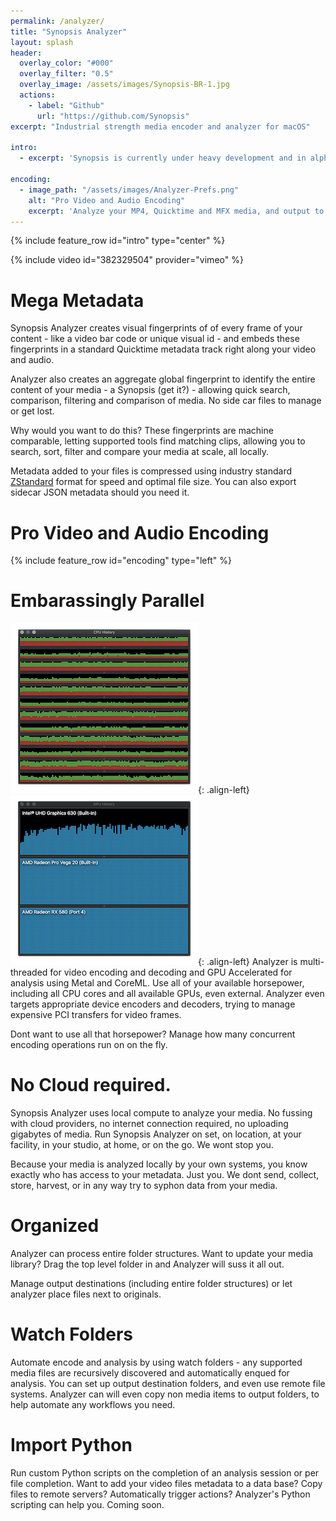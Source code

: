 ```yaml
---
permalink: /analyzer/
title: "Synopsis Analyzer"
layout: splash
header:
  overlay_color: "#000"
  overlay_filter: "0.5"
  overlay_image: /assets/images/Synopsis-BR-1.jpg
  actions:
    - label: "Github"
      url: "https://github.com/Synopsis"
excerpt: "Industrial strength media encoder and analyzer for macOS"

intro: 
  - excerpt: 'Synopsis is currently under heavy development and in alpha phase. Want to know more - [join our slack channel](https://join.slack.com/t/synopsis-discuss/shared_invite/enQtODIzNjg5MzA1MDYwLTg4OGM5ZGMzZTQ3OTBjYTQzZDMyNDY0ZWM3NzFkN2YxZTE5NWI5NWQyMmZjMGE1OGYyZmExMWFlZWVkMDE4ZWQ) for info'

encoding:
  - image_path: "/assets/images/Analyzer-Prefs.png"
    alt: "Pro Video and Audio Encoding"
    excerpt: 'Analyze your MP4, Quicktime and MFX media, and output to a metadata enhanced standard Quicktime container.<br /><br />Analyzer supports standard pro video codecs, such as Uncompressed 8 and 10 bit 4:22, Apple Pro Res, AVC-Intra, H.263, h.264 (AVC), h.265 (HEVC), JPEG, Apple Intermediate, DV, DVCPro, DVCProHD, MPEG IMX and the open source <a href="https://hap.video">HAP video codec</a>.<br /><br />Use our built in presets to choose your audio and video encoding and analysis settings, or make your own.<br /><br />Stay tuned for more container and codec support in the future.'
---
```


{% include feature_row id="intro" type="center" %}

<!-- Synopsis Analyzer is a super powered video encoder that can analyze your video and add metadata. -->

<!-- {% include figure image_path="/assets/images/Analyzer-2.png" alt="Synopsis Analyzer" %} -->


{% include video id="382329504" provider="vimeo" %}


# Mega Metadata

Synopsis Analyzer creates visual fingerprints of of every frame of your content - like a video bar code or unique visual id - and embeds these fingerprints in a standard Quicktime metadata track right along your video and audio. 

Analyzer also creates an aggregate global fingerprint to identify the entire content of your media - a Synopsis (get it?) - allowing quick search, comparison, filtering and comparison of media. No side car files to manage or get lost.  

Why would you want to do this? These fingerprints are machine comparable, letting supported tools find matching clips, allowing you to search, sort, filter and compare your media at scale, all locally.

Metadata added to your files is compressed using industry standard [ZStandard](https://facebook.github.io/zstd/) format for speed and optimal file size. You can also export sidecar JSON metadata should you need it.


# Pro Video and Audio Encoding

{% include feature_row id="encoding" type="left" %}

<!-- ![image-left](/assets/images/Analyzer-Prefs.png){: .align-left} Analyze your MP4, Quicktime and MFX media, and output to a metadata enhanced standard Quicktime container. Analyzer supports standard pro video codecs, such as Uncompressed 8 and 10 bit 4:22, Apple Pro Res, AVC-Intra, H.263, h.264 (AVC), h.265 (HEVC), JPEG, Apple Intermediate, DV, DVCPro, DVCProHD, MPEG IMX and the open source <a href="https://hap.video">HAP video codec</a>. Use our built in presets or make your own. Stay tuned for more container and codec support in the future. 
 -->
# Embarassingly Parallel

![image-left](/assets/images/cpu.png){: .align-left} ![image-left](/assets/images/gpu.png){: .align-left} Analyzer is multi-threaded for video encoding and decoding and GPU Accelerated for analysis using Metal and CoreML. Use all of your available horsepower, including all CPU cores and all available GPUs, even external. Analyzer even targets appropriate device encoders and decoders, trying to manage expensive PCI transfers for video frames.

<!-- Even when running expensive machine learning analysis per frame, Analyzer beats out Apple's Compressor and Adobe Media Encoder in transcoding tasks.
 -->
Dont want to use all that horsepower? Manage how many concurrent encoding operations run on on the fly. 

# No Cloud required.

Synopsis Analyzer uses local compute to analyze your media. No fussing with cloud providers, no internet connection required, no uploading gigabytes of media. Run Synopsis Analyzer on set, on location, at your facility, in your studio, at home, or on the go. We wont stop you.

Because your media is analyzed locally by your own systems, you know exactly who has access to your metadata. Just you. We dont send, collect, store, harvest, or in any way try to syphon data from your media.  

# Organized

Analyzer can process entire folder structures. Want to update your media library? Drag the top level folder in and Analyzer will suss it all out.

Manage output destinations (including entire folder structures) or let analyzer place files next to originals.


# Watch Folders 

Automate encode and analysis by using watch folders - any supported media files are recursively discovered and automatically enqued for analysis. You can set up output destination folders, and even use remote file systems. Analyzer can will even copy non media items to output folders, to help automate any workflows you need.

# Import Python

Run custom Python scripts on the completion of an analysis session or per file completion. Want to add your video files metadata to a data base? Copy files to remote servers? Automatically trigger actions? Analyzer's Python scripting can help you. Coming soon.